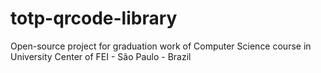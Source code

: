 # totp-qrcode-library
Open-source project for graduation work of Computer Science course in University Center of FEI - São Paulo - Brazil
